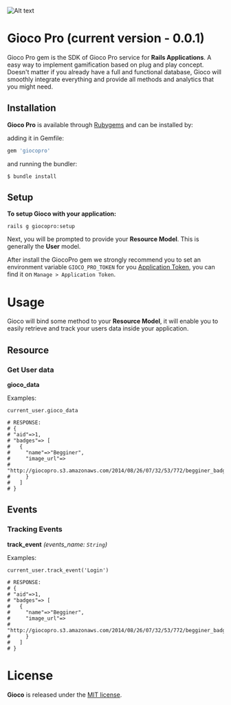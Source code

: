 ![Alt text](http://joaomdmoura.github.io/gioco/assets/images/logo.png "A gamification gem for Ruby on Rails applications")

# Gioco Pro (current version - 0.0.1)
Gioco Pro gem is the SDK of Gioco Pro service for **Rails Applications**.
A easy way to implement gamification based on plug and play concept. Doesn't matter if you already have a full and functional database, Gioco will smoothly integrate everything and provide all methods and analytics that you might need.

## Installation

**Gioco Pro** is available through [Rubygems](http://rubygems.org/gems/giocopro) and can be installed by:

adding it in Gemfile:

```ruby
gem 'giocopro'
```

and running the bundler:

    $ bundle install

## Setup

**To setup Gioco with your application:**

    rails g giocopro:setup

Next, you will be prompted to provide your **Resource Model**. This is generally the **User** model.

After install the GiocoPro gem we strongly recommend you to set an environment variable ```GIOCO_PRO_TOKEN``` for you [Application Token](http://app.gioco.pro), you can find it on ```Manage > Application Token```.

# Usage

Gioco will bind some method to your **Resource Model**, it will enable you to easily retrieve and track your users data inside your application.

## Resource

### Get User data
**gioco_data**

Examples:

    current_user.gioco_data

    # RESPONSE:
    # {
    # "aid"=>1,
    # "badges"=> [
    #   {
    #     "name"=>"Begginer",
    #     "image_url"=>
    #       "http://giocopro.s3.amazonaws.com/2014/08/26/07/32/53/772/begginer_badge_image.jpg"
    #     }
    #   ]
    # }


## Events

### Tracking Events
**track_event** *(events_name: ```String```)*

Examples:

    current_user.track_event('Login')

    # RESPONSE:
    # {
    # "aid"=>1,
    # "badges"=> [
    #   {
    #     "name"=>"Begginer",
    #     "image_url"=>
    #       "http://giocopro.s3.amazonaws.com/2014/08/26/07/32/53/772/begginer_badge_image.jpg"
    #     }
    #   ]
    # }

# License

**Gioco** is released under the [MIT license](www.opensource.org/licenses/MIT).
